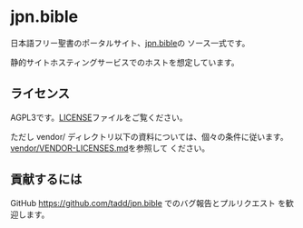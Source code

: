 jpn.bible
=========

日本語フリー聖書のポータルサイト、[jpn.bible](https://jpn.bible/)の
ソース一式です。

静的サイトホスティングサービスでのホストを想定しています。

## ライセンス

AGPL3です。[LICENSE](LICENSE)ファイルをご覧ください。

ただし vendor/ ディレクトリ以下の資料については、個々の条件に従います。
[vendor/VENDOR-LICENSES.md](vendor/VENDOR-LICENSES.md)を参照して
ください。

## 貢献するには

GitHub https://github.com/tadd/jpn.bible でのバグ報告とプルリクエスト
を歓迎します。
